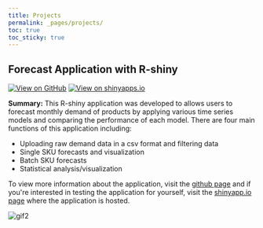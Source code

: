 ```yaml
---
title: Projects
permalink: _pages/projects/
toc: true
toc_sticky: true
---
```


## **Forecast Application with R-shiny**
[![View on GitHub](https://img.shields.io/badge/GitHub-View_on_GitHub-blue?logo=GitHub)](https://github.com/mlombera94/forecast_R-shiny) [![View on shinyapps.io](https://img.shields.io/badge/shinyapps.io-View_on_shinyapps.io-276DC3?logo=R)](https://mlombera.shinyapps.io/forecast_r-shiny/)

 **Summary:**
This R-shiny application was developed to allows users to forecast monthly demand of products by applying various time series models and comparing the performance of each model. There are four main functions of this application including:
- Uploading raw demand data in a csv format and filtering data
- Single SKU forecasts and visualization
- Batch SKU forecasts
- Statistical analysis/visualization

To view more information about the application, visit the [github page](https://github.com/mlombera94/forecast_R-shiny) and if you're interested in testing the application for yourself, visit the [shinyapp.io page](https://mlombera.shinyapps.io/forecast_r-shiny/) where the application is hosted. 

![gif2](https://user-images.githubusercontent.com/20471627/66339136-5872de80-e8f7-11e9-9f05-650156aff007.gif)
